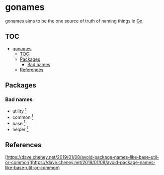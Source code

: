 # gonames

gonames aims to be the one source of truth of naming things in [Go](https://golang.org).

## TOC

- [gonames](#gonames)
  - [TOC](#toc)
  - [Packages](#packages)
    - [Bad names](#bad-names)
  - [References](#references)

## Packages

### Bad names

<!-- markdownlint-disable MD033 -->
- utility [<sup>1</sup>][1]
- common [<sup>1</sup>][1]
- base [<sup>1</sup>][1]
- helper [<sup>1</sup>][1]
<!-- markdownlint-enable MD033 -->

## References

[1]:https://dave.cheney.net/2019/01/08/avoid-package-names-like-base-util-or-common

[https://dave.cheney.net/2019/01/08/avoid-package-names-like-base-util-or-common](https://dave.cheney.net/2019/01/08/avoid-package-names-like-base-util-or-common)
